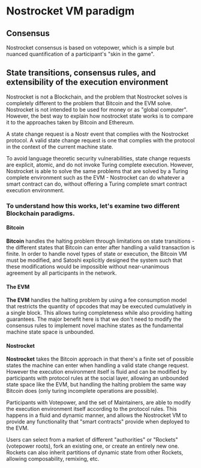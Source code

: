 # Nostrocket VM paradigm

## Consensus 
Nostrocket consensus is based on votepower, which is a simple but nuanced quantification of a participant's "skin in the game". 
 
## State transitions, consensus rules, and extensibility of the execution environment
Nostrocket is not a Blockchain, and the problem that Nostrocket solves is completely different to the problem that Bitcoin and the EVM solve. Nostrocket is not intended to be used for money or as "global computer". However, the best way to explain how nostrocket state works is to compare it to the approaches taken by Bitcoin and Ethereum.
 
A state change request is a Nostr event that complies with the Nostrocket protocol. A valid state change request is one that complies with the protocol in the context of the current machine state.
 
To avoid language theoretic security vulnerabilities, state change requests are explicit, atomic, and do not invoke Turing complete execution. However, Nostrocket is able to solve the same problems that are solved by a Turing complete environment such as the EVM - Nostrocket can do whatever a smart contract can do, without offering a Turing complete smart contract execution environment.
 
### To understand how this works, let's examine two different Blockchain paradigms.

#### Bitcoin
**Bitcoin** handles the halting problem through limitations on state transitions - the different states that Bitcoin can enter after handling a valid transaction is finite. In order to handle novel types of state or execution, the Bitcoin VM must be modified, and Satoshi explicitly designed the system such that these modifications would be impossible without near-unanimous agreement by all participants in the network.

#### The EVM
**The EVM** handles the halting problem by using a fee consumption model that restricts the quantity of opcodes that may be executed cumulatively in a single block. This allows turing completeness while also providing halting guarantees. The major benefit here is that we don't need to modify the consensus rules to implement novel machine states as the fundamental machine state space is unbounded.

#### Nostrocket
**Nostrocket** takes the Bitcoin approach in that there's a finite set of possible states the machine can enter when handling a valid state change request. However the execution environment itself is fluid and can be modified by participants with protocol rules at the social layer, allowing an unbounded state space like the EVM, but handling the halting problem the same way Bitcoin does (only turing incomplete operations are possible). 


Participants with Votepower, and the set of Maintainers, are able to modify the execution environment itself according to the protocol rules. This happens in a fluid and dynamic manner, and allows the Nostrocket VM to provide any functionality that "smart contracts" provide when deployed to the EVM.

Users can select from a market of different "authorities" or "Rockets" (votepower roots), fork an existing one, or create an entirely new one. Rockets can also inherit partitions of dynamic state from other Rockets, allowing composability, remixing, etc.
